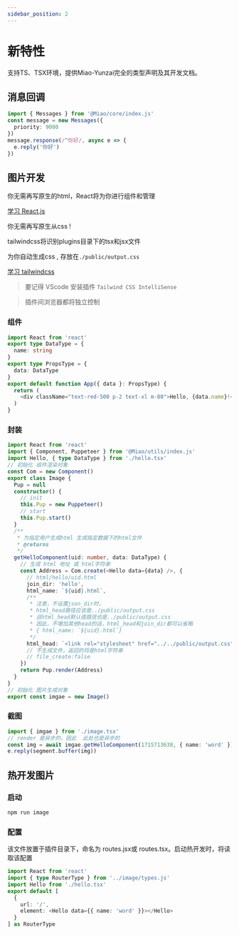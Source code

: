 ```yaml
---
sidebar_position: 2
---
```


# 新特性

支持TS、TSX环境，提供Miao-Yunzai完全的类型声明及其开发文档。

## 消息回调

```ts
import { Messages } from '@Miao/core/index.js'
const message = new Messages({
  priority: 9000
})
message.response(/^你好/, async e => {
  e.reply('你好')
})
```

##  图片开发

你无需再写原生的html，React将为你进行组件和管理

[学习 React.js](https://react.docschina.org/)

你无需再写原生从css !

tailwindcss将识别plugins目录下的tsx和jsx文件

为你自动生成css , 存放在`./public/output.css`

[学习 tailwindcss](https://www.tailwindcss.cn/)

> 要记得 VScode 安装插件 `Tailwind CSS IntelliSense`

> 插件间浏览器都将独立控制

### 组件

```ts
import React from 'react'
export type DataType = {
  name: string
}
export type PropsType = {
  data: DataType
}
export default function App({ data }: PropsType) {
  return (
    <div className="text-red-500 p-2 text-xl m-80">Hello, {data.name}!</div>
  )
}
```

### 封装

```ts
import React from 'react'
import { Component, Puppeteer } from '@Miao/utils/index.js'
import Hello, { type DataType } from './hello.tsx'
// 初始化 组件渲染对象
const Com = new Component()
export class Image {
  Pup = null
  constructor() {
    // init
    this.Pup = new Puppeteer()
    // start
    this.Pup.start()
  }
  /**
   * 为指定用户生成html 生成指定数据下的html文件
   * @returns
   */
  getHelloComponent(uid: number, data: DataType) {
    // 生成 html 地址 或 html字符串
    const Address = Com.create(<Hello data={data} />, {
      // html/hello/uid.html
      join_dir: 'hello',
      html_name: `${uid}.html`,
      /**
       * 注意，不设置json_dir时，
       * html_head路径应该是../public/output.css
       * 且html_head默认值路径也是../public/output.css
       * 因此，不增加其他head的话，html_head和join_dir都可以省略
       * { html_name: `${uid}.html`}
       */
      html_head: `<link rel="stylesheet" href="../../public/output.css"></link>`,
      // 不生成文件，返回的将是html字符串
      // file_create:false
    })
    return Pup.render(Address)
  }
}
// 初始化 图片生成对象
export const imgae = new Image()
```

### 截图

```ts
import { imgae } from './image.tsx'
// render 是异步的，因此  此处也是异步的
const img = await imgae.getHelloComponent(1715713638, { name: 'word' })
e.reply(segment.buffer(img))
```

##  热开发图片

### 启动

```sh
npm run image
```

### 配置

该文件放置于插件目录下，命名为 routes.jsx或 routes.tsx。启动热开发时，将读取该配置

```ts
import React from 'react'
import { type RouterType } from '../image/types.js'
import Hello from './hello.tsx'
export default [
  {
    url: '/',
    element: <Hello data={{ name: 'word' }}></Hello>
  }
] as RouterType

```